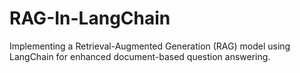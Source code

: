 # RAG-In-LangChain
Implementing a Retrieval-Augmented Generation (RAG) model using LangChain for enhanced document-based question answering.
